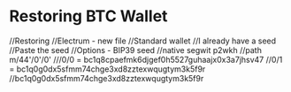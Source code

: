 # Restoring BTC Wallet


//Restoring
//Electrum - new file
//Standard wallet
//I already have a seed
//Paste the seed
//Options - BIP39 seed
//native segwit p2wkh
//path m/44'/0'/0'
///0/0 = bc1q8cpaefmk6djgef0h5527guhaajx0x3a7jhsv47
//0/1 = bc1q0g0dx5sfmm74chge3xd8zztexwqugtym3k5f9r
//bc1q0g0dx5sfmm74chge3xd8zztexwqugtym3k5f9r